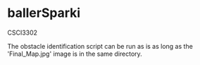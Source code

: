 # ballerSparki
CSCI3302

The obstacle identification script can be run as is as long as the 'Final_Map.jpg' image is in the same directory. 
